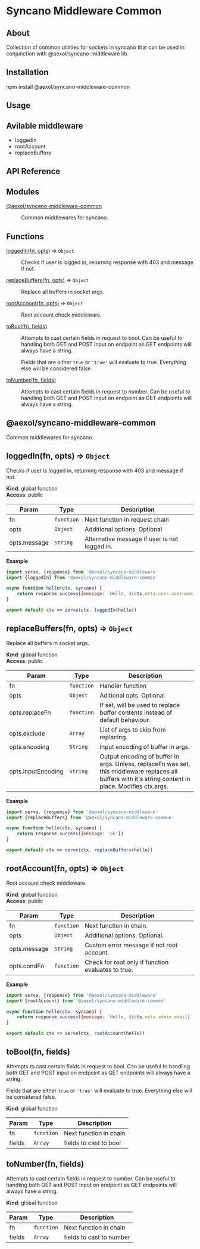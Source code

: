 # Syncano Middleware Common

## About
Collection of common utilities for sockets in syncano that can be used in conjunction with @aexol/syncano-middleware lib.

## Installation
npm install @aexol/syncano-middleware-common

## Usage

## Avilable middleware

* loggedIn
* rootAccount
* replaceBuffers

## API Reference
## Modules

<dl>
<dt><a href="#module_@aexol/syncano-middleware-common">@aexol/syncano-middleware-common</a></dt>
<dd><p>Common middlewares for syncano.</p>
</dd>
</dl>

## Functions

<dl>
<dt><a href="#loggedIn">loggedIn(fn, opts)</a> ⇒ <code>Object</code></dt>
<dd><p>Checks if user is logged in, returning response with 403 and message if not.</p>
</dd>
<dt><a href="#replaceBuffers">replaceBuffers(fn, opts)</a> ⇒ <code>Object</code></dt>
<dd><p>Replace all buffers in socket args.</p>
</dd>
<dt><a href="#rootAccount">rootAccount(fn, opts)</a> ⇒ <code>Object</code></dt>
<dd><p>Root account check middleware.</p>
</dd>
<dt><a href="#toBool">toBool(fn, fields)</a></dt>
<dd><p>Attempts to cast certain fields in request to bool.
Can be useful to handling both GET and POST input on endpoint
as GET endpoints will always have a string.</p>
<p>Fields that are either <code>true</code> or <code>&#39;true&#39;</code> will evaluate to true.
Everything else will be considered false.</p>
</dd>
<dt><a href="#toNumber">toNumber(fn, fields)</a></dt>
<dd><p>Attempts to cast certain fields in request to number.
Can be useful to handling both GET and POST input on endpoint
as GET endpoints will always have a string.</p>
</dd>
</dl>

<a name="module_@aexol/syncano-middleware-common"></a>

## @aexol/syncano-middleware-common
Common middlewares for syncano.

<a name="loggedIn"></a>

## loggedIn(fn, opts) ⇒ <code>Object</code>
Checks if user is logged in, returning response with 403 and message if not.

**Kind**: global function  
**Access**: public  

| Param | Type | Description |
| --- | --- | --- |
| fn | <code>function</code> | Next function in request chain |
| opts | <code>Object</code> | Additional options. Optional |
| opts.message | <code>String</code> | Alternative message if user is not logged in. |

**Example**  
```javascript
import serve, {response} from '@aexol/syncano-middleware'
import {loggedIn} from '@aexol/syncano-middleware-common'

async function hello(ctx, syncano) {
    return response.success({message: `Hello, ${ctx.meta.user.username}`)
}

export default ctx => serve(ctx, loggedIn(hello))
```
<a name="replaceBuffers"></a>

## replaceBuffers(fn, opts) ⇒ <code>Object</code>
Replace all buffers in socket args.

**Kind**: global function  
**Access**: public  

| Param | Type | Description |
| --- | --- | --- |
| fn | <code>function</code> | Handler function |
| opts | <code>Object</code> | Aditional opts. Optional |
| opts.replaceFn | <code>function</code> | If set, will be used to replace buffer contents instead of default behaviour. |
| opts.exclude | <code>Array</code> | List of args to skip from replacing. |
| opts.encoding | <code>String</code> | Input encoding of buffer in args. |
| opts.inputEncoding | <code>String</code> | Output encoding of buffer in args. Unless, replaceFn was set, this middleware replaces all buffers with it's string content in place. Modifies ctx.args. |

**Example**  
```javascript
import serve, {response} from '@aexol/syncano-middleware'
import {replaceBuffers} from '@aexol/syncano-middleware-common'

async function hello(ctx, syncano) {
    return response.success({message: 'ok'})
}

export default ctx => serve(ctx, replaceBuffers(hello))
```
<a name="rootAccount"></a>

## rootAccount(fn, opts) ⇒ <code>Object</code>
Root account check middleware.

**Kind**: global function  
**Access**: public  

| Param | Type | Description |
| --- | --- | --- |
| fn | <code>function</code> | Next function in chain. |
| opts | <code>Object</code> | Additional options. Optional. |
| opts.message | <code>String</code> | Custom error message if not root account. |
| opts.condFn | <code>function</code> | Check for root only if function evaluates to true. |

**Example**  
```javascript
import serve, {response} from '@aexol/syncano-middleware'
import {rootAccount} from '@aexol/syncano-middleware-common'

async function hello(ctx, syncano) {
    return response.success({message: `Hello, ${ctx.meta.admin.email}`)
}

export default ctx => serve(ctx, rootAccount(hello))
```
<a name="toBool"></a>

## toBool(fn, fields)
Attempts to cast certain fields in request to bool.
Can be useful to handling both GET and POST input on endpoint
as GET endpoints will always have a string.

Fields that are either `true` or `'true'` will evaluate to true.
Everything else will be considered false.

**Kind**: global function  

| Param | Type | Description |
| --- | --- | --- |
| fn | <code>function</code> | Next function in chain |
| fields | <code>Array</code> | fields to cast to bool |

<a name="toNumber"></a>

## toNumber(fn, fields)
Attempts to cast certain fields in request to number.
Can be useful to handling both GET and POST input on endpoint
as GET endpoints will always have a string.

**Kind**: global function  

| Param | Type | Description |
| --- | --- | --- |
| fn | <code>function</code> | Next function in chain |
| fields | <code>Array</code> | fields to cast to number |

